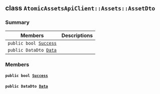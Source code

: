 ## class `AtomicAssetsApiClient::Assets::AssetDto` 

### Summary

 Members                        | Descriptions                                
--------------------------------|---------------------------------------------
`public bool `[`Success`](#class_atomic_assets_api_client_1_1_assets_1_1_asset_dto_1a506fb037fbb6bfe8f254c021a2c3cfac) | 
`public DataDto `[`Data`](#class_atomic_assets_api_client_1_1_assets_1_1_asset_dto_1a65c0779654774581967081cf3136bd84) | 

### Members

#### `public bool `[`Success`](#class_atomic_assets_api_client_1_1_assets_1_1_asset_dto_1a506fb037fbb6bfe8f254c021a2c3cfac) 

#### `public DataDto `[`Data`](#class_atomic_assets_api_client_1_1_assets_1_1_asset_dto_1a65c0779654774581967081cf3136bd84) 

